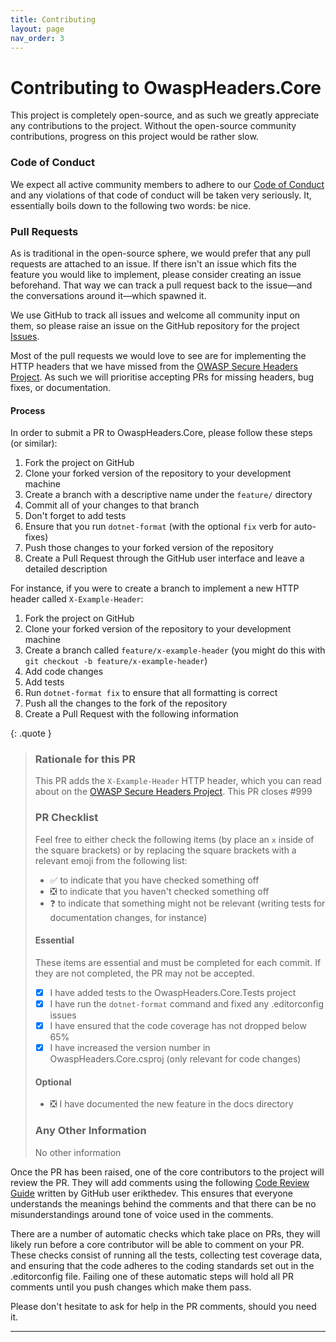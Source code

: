 ```yaml
---
title: Contributing
layout: page
nav_order: 3
---
```


# Contributing to OwaspHeaders.Core

This project is completely open-source, and as such we greatly appreciate any contributions to the project. Without the
open-source community contributions, progress on this project would be rather slow.

### Code of Conduct

We expect all active community members to adhere to our [Code of Conduct] and any violations of that code of conduct
will be taken very seriously. It, essentially boils down to the following two words: be nice.

### Pull Requests

As is traditional in the open-source sphere, we would prefer that any pull requests are attached to an issue. If there
isn't an issue which fits the feature you would like to implement, please consider creating an issue beforehand. That
way we can track a pull request back to the issue&mdash;and the conversations around it&mdash;which spawned it.

We use GitHub to track all issues and welcome all community input on them, so please raise an issue on the GitHub
repository for the project [Issues].

Most of the pull requests we would love to see are for implementing the HTTP headers that we have missed from the
[OWASP Secure Headers Project]. As such we will prioritise accepting PRs for missing headers, bug fixes, or documentation.

#### Process

In order to submit a PR to OwaspHeaders.Core, please follow these steps (or similar):

1. Fork the project on GitHub
2. Clone your forked version of the repository to your development machine
3. Create a branch with a descriptive name under the `feature/` directory
4. Commit all of your changes to that branch
5. Don't forget to add tests 
6. Ensure that you run `dotnet-format` (with the optional `fix` verb for auto-fixes)
7. Push those changes to your forked version of the repository 
8. Create a Pull Request through the GitHub user interface and leave a detailed description

For instance, if you were to create a branch to implement a new HTTP header called `X-Example-Header`:

1. Fork the project on GitHub
2. Clone your forked version of the repository to your development machine
3. Create a branch called `feature/x-example-header` (you might do this with `git checkout -b feature/x-example-header`)
4. Add code changes
5. Add tests
6. Run `dotnet-format fix` to ensure that all formatting is correct
7. Push all the changes to the fork of the repository
8. Create a Pull Request with the following information

{: .quote }
> ### Rationale for this PR
> 
> This PR adds the `X-Example-Header` HTTP header, which you can read about on the [OWASP Secure Headers Project](). 
> This PR closes #999
>
> ### PR Checklist
>
> Feel free to either check the following items (by place an `x` inside of the square brackets) or by replacing the square brackets with a relevant emoji from the following list:
> 
> - :white_check_mark: to indicate that you have checked something off
> - :negative_squared_cross_mark: to indicate that you haven't checked something off
> - :question: to indicate that something might not be relevant (writing tests for documentation changes, for instance)
> 
> #### Essential
> 
> These items are essential and must be completed for each commit. If they are not completed, the PR may not be accepted.
> 
> - [x] I have added tests to the OwaspHeaders.Core.Tests project
> - [x] I have run the `dotnet-format` command and fixed any .editorconfig issues
> - [x] I have ensured that the code coverage has not dropped below 65%
> - [x] I have increased the version number in OwaspHeaders.Core.csproj (only relevant for code changes)
> #### Optional
> 
> - :negative_squared_cross_mark: I have documented the new feature in the docs directory
> 
> ### Any Other Information
> 
> No other information

Once the PR has been raised, one of the core contributors to the project will review the PR. They will add comments using
the following [Code Review Guide] written by GitHub user erikthedev. This ensures that everyone understands the meanings
behind the comments and that there can be no misunderstandings around tone of voice used in the comments. 

There are a number of automatic checks which take place on PRs, they will likely run before a core contributor will be
able to comment on your PR. These checks consist of running all the tests, collecting test coverage data, and ensuring
that the code adheres to the coding standards set out in the .editorconfig file. Failing one of these automatic steps
will hold all PR comments until you push changes which make them pass.

Please don't hesitate to ask for help in the PR comments, should you need it.

----

[Issues]: https://github.com/GaProgMan/OwaspHeaders.Core/issues
[OWASP Secure Headers Project]: https://owasp.org/www-project-secure-headers/#div-headers
[Code of Conduct]: https://gaprogman.github.io/OwaspHeaders.Core/Code-of-Conduct
[Code Review Guide]: https://github.com/erikthedeveloper/code-review-emoji-guide